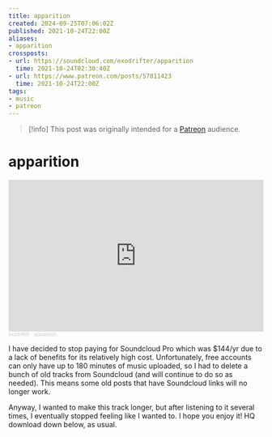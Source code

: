 ```yaml
---
title: apparition
created: 2024-09-25T07:06:02Z
published: 2021-10-24T22:00Z
aliases:
- apparition
crossposts:
- url: https://soundcloud.com/exodrifter/apparition
  time: 2021-10-24T02:30:40Z
- url: https://www.patreon.com/posts/57811423
  time: 2021-10-24T22:00Z
tags:
- music
- patreon
---
```


> [!info]
> This post was originally intended for a [Patreon](../tags/patreon.md) audience.

# apparition

<iframe width="100%" height="300" scrolling="no" frameborder="no" allow="autoplay" src="https://w.soundcloud.com/player/?url=https%3A//api.soundcloud.com/tracks/1146948277&color=%23ff5500&auto_play=false&hide_related=false&show_comments=true&show_user=true&show_reposts=false&show_teaser=true&visual=true"></iframe><div style="font-size: 10px; color: #cccccc;line-break: anywhere;word-break: normal;overflow: hidden;white-space: nowrap;text-overflow: ellipsis; font-family: Interstate,Lucida Grande,Lucida Sans Unicode,Lucida Sans,Garuda,Verdana,Tahoma,sans-serif;font-weight: 100;"><a href="https://soundcloud.com/exodrifter" title="exodrifter" target="_blank" style="color: #cccccc; text-decoration: none;">exodrifter</a> · <a href="https://soundcloud.com/exodrifter/apparition" title="apparition" target="_blank" style="color: #cccccc; text-decoration: none;">apparition</a></div>

I have decided to stop paying for Soundcloud Pro which was $144/yr due to a lack of benefits for its relatively high cost. Unfortunately, free accounts can only have up to 180 minutes of music uploaded, so I had to delete a bunch of old tracks from Soundcloud (and will continue to do so as needed). This means some old posts that have Soundcloud links will no longer work.

Anyway, I wanted to make this track longer, but after listening to it several times, I eventually stopped feeling like I wanted to. I hope you enjoy it! HQ download down below, as usual.
